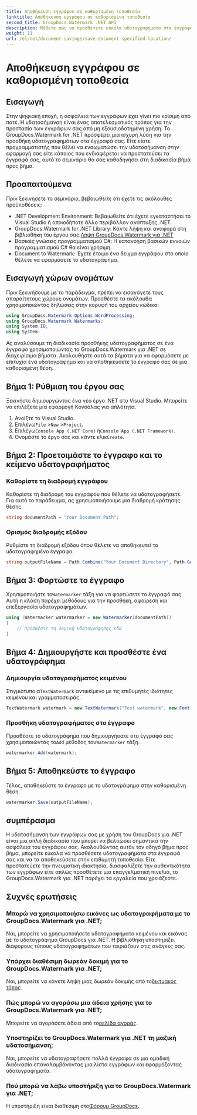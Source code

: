 ```yaml
---
title: Αποθήκευση εγγράφου σε καθορισμένη τοποθεσία
linktitle: Αποθήκευση εγγράφου σε καθορισμένη τοποθεσία
second_title: GroupDocs.Watermark .NET API
description: Μάθετε πώς να προσθέτετε εύκολα υδατογραφήματα στα έγγραφά σας χρησιμοποιώντας το GroupDocs.Watermark για .NET με αυτόν τον οδηγό βήμα προς βήμα. Βελτιώστε την ασφάλεια των εγγράφων.
weight: 11
url: /el/net/document-savings/save-document-specified-location/
---
```


# Αποθήκευση εγγράφου σε καθορισμένη τοποθεσία

## Εισαγωγή
Στην ψηφιακή εποχή, η ασφάλεια των εγγράφων έχει γίνει πιο κρίσιμη από ποτέ. Η υδατοσήμανση είναι ένας αποτελεσματικός τρόπος για την προστασία των εγγράφων σας από μη εξουσιοδοτημένη χρήση. Το GroupDocs.Watermark for .NET προσφέρει μια ισχυρή λύση για την προσθήκη υδατογραφημάτων στα έγγραφά σας. Είτε είστε προγραμματιστής που θέλει να ενσωματώσει την υδατοσήμανση στην εφαρμογή σας είτε κάποιος που ενδιαφέρεται να προστατεύσει τα έγγραφά σας, αυτό το σεμινάριο θα σας καθοδηγήσει στη διαδικασία βήμα προς βήμα.
## Προαπαιτούμενα
Πριν ξεκινήσετε το σεμινάριο, βεβαιωθείτε ότι έχετε τις ακόλουθες προϋποθέσεις:
- .NET Development Environment: Βεβαιωθείτε ότι έχετε εγκαταστήσει το Visual Studio ή οποιοδήποτε άλλο περιβάλλον ανάπτυξης .NET.
-  GroupDocs.Watermark for .NET Library: Κάντε λήψη και αναφορά στη βιβλιοθήκη του έργου σας.[Λήψη GroupDocs.Watermark για .NET](https://releases.groupdocs.com/Watermark/net/)
- Βασικές γνώσεις προγραμματισμού C#: Η κατανόηση βασικών εννοιών προγραμματισμού C# θα είναι χρήσιμη.
- Document to Watermark: Έχετε έτοιμο ένα δείγμα εγγράφου στο οποίο θέλετε να εφαρμόσετε το υδατογράφημα.
## Εισαγωγή χώρων ονομάτων
Πριν ξεκινήσουμε με το παράδειγμα, πρέπει να εισαγάγετε τους απαραίτητους χώρους ονομάτων. Προσθέστε τα ακόλουθα χρησιμοποιώντας δηλώσεις στην κορυφή του αρχείου κώδικα:
```csharp
using GroupDocs.Watermark.Options.WordProcessing;
using GroupDocs.Watermark.Watermarks;
using System.IO;
using System;
```
Ας αναλύσουμε τη διαδικασία προσθήκης υδατογραφήματος σε ένα έγγραφο χρησιμοποιώντας το GroupDocs.Watermark για .NET σε διαχειρίσιμα βήματα. Ακολουθήστε αυτά τα βήματα για να εφαρμόσετε με επιτυχία ένα υδατογράφημα και να αποθηκεύσετε το έγγραφό σας σε μια καθορισμένη θέση.
## Βήμα 1: Ρύθμιση του έργου σας
Ξεκινήστε δημιουργώντας ένα νέο έργο .NET στο Visual Studio. Μπορείτε να επιλέξετε μια εφαρμογή Κονσόλας για απλότητα.
1. Ανοίξτε το Visual Studio.
2.  Επιλέγω`File` >`New` >`Project`.
3.  Επιλέγω`Console App (.NET Core)` ή`Console App (.NET Framework)`.
4.  Ονομάστε το έργο σας και κάντε κλικ`Create`.

## Βήμα 2: Προετοιμάστε το έγγραφο και το κείμενο υδατογραφήματος
### Καθορίστε τη διαδρομή εγγράφου
Καθορίστε τη διαδρομή του εγγράφου που θέλετε να υδατογραφήσετε. Για αυτό το παράδειγμα, ας χρησιμοποιήσουμε μια διαδρομή κράτησης θέσης.
```csharp
string documentPath = "Your Document Path";
```
### Ορισμός διαδρομής εξόδου
Ρυθμίστε τη διαδρομή εξόδου όπου θέλετε να αποθηκευτεί το υδατογραφημένο έγγραφο.
```csharp
string outputFileName = Path.Combine("Your Document Directory", Path.GetFileName(documentPath));
```
## Βήμα 3: Φορτώστε το έγγραφο
 Χρησιμοποιήστε το`Watermarker` τάξη για να φορτώσετε το έγγραφό σας. Αυτή η κλάση παρέχει μεθόδους για την προσθήκη, αφαίρεση και επεξεργασία υδατογραφημάτων.
```csharp
using (Watermarker watermarker = new Watermarker(documentPath))
{
    // Προσθέστε τη λογική υδατογράφησης εδώ
}
```
## Βήμα 4: Δημιουργήστε και προσθέστε ένα υδατογράφημα

### Δημιουργία υδατογραφήματος κειμένου
 Στιγμιότυπο α`TextWatermark` αντικείμενο με τις επιθυμητές ιδιότητες κειμένου και γραμματοσειράς.
```csharp
TextWatermark watermark = new TextWatermark("Test watermark", new Font("Arial", 12));
```
### Προσθήκη υδατογραφήματος στο έγγραφο
 Προσθέστε το υδατογράφημα που δημιουργήσατε στο έγγραφό σας χρησιμοποιώντας το`Add` μέθοδος του`Watermarker` τάξη.
```csharp
watermarker.Add(watermark);
```
## Βήμα 5: Αποθηκεύστε το έγγραφο
Τέλος, αποθηκεύστε το έγγραφο με το υδατογράφημα στην καθορισμένη θέση.
```csharp
watermarker.Save(outputFileName);
```
## συμπέρασμα
Η υδατοσήμανση των εγγράφων σας με χρήση του GroupDocs για .NET είναι μια απλή διαδικασία που μπορεί να βελτιώσει σημαντικά την ασφάλεια του εγγράφου σας. Ακολουθώντας αυτόν τον οδηγό βήμα προς βήμα, μπορείτε εύκολα να προσθέσετε υδατογραφήματα στα έγγραφά σας και να τα αποθηκεύσετε στην επιθυμητή τοποθεσία. Είτε προστατεύετε την πνευματική ιδιοκτησία, διασφαλίζετε την αυθεντικότητα των εγγράφων είτε απλώς προσθέτετε μια επαγγελματική πινελιά, το GroupDocs.Watermark για .NET παρέχει τα εργαλεία που χρειάζεστε.
## Συχνές ερωτήσεις
### Μπορώ να χρησιμοποιήσω εικόνες ως υδατογραφήματα με το GroupDocs.Watermark για .NET;
Ναι, μπορείτε να χρησιμοποιήσετε υδατογραφήματα κειμένου και εικόνας με το υδατογράφημα GroupDocs για .NET. Η βιβλιοθήκη υποστηρίζει διάφορους τύπους υδατογραφημάτων που ταιριάζουν στις ανάγκες σας.
### Υπάρχει διαθέσιμη δωρεάν δοκιμή για το GroupDocs.Watermark για .NET;
 Ναι, μπορείτε να κάνετε λήψη μιας δωρεάν δοκιμής από το[δικτυακός τόπος](https://releases.groupdocs.com/).
### Πώς μπορώ να αγοράσω μια άδεια χρήσης για το GroupDocs.Watermark για .NET;
 Μπορείτε να αγοράσετε άδεια από το[σελίδα αγοράς](https://purchase.groupdocs.com/buy).
### Υποστηρίζει το GroupDocs.Watermark για .NET τη μαζική υδατοσήμανση;
Ναι, μπορείτε να υδατογραφήσετε πολλά έγγραφα σε μια ομαδική διαδικασία επαναλαμβάνοντας μια λίστα εγγράφων και εφαρμόζοντας υδατογραφήματα.
### Πού μπορώ να λάβω υποστήριξη για το GroupDocs.Watermark για .NET;
 Η υποστήριξη είναι διαθέσιμη στο[Φόρουμ GroupDocs](https://forum.groupdocs.com/c/watermark/19).